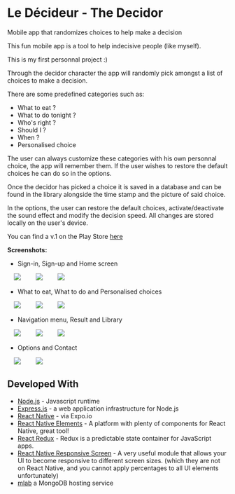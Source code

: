# Le Décideur - The Decidor
Mobile app that randomizes choices to help make a decision

This fun mobile app is a tool to help indecisive people (like myself).

This is my first personnal project :)

Through the decidor character the app will randomly pick amongst a list of choices to make a decision.

There are some predefined categories such as:

* What to eat ?
* What to do tonight ?
* Who's right ?
* Should I ?
* When ?
* Personalised choice

The user can always customize these categories with his own personnal choice, the app will remember them. If the user wishes to restore the default choices he can do so in the options.

Once the decidor has picked a choice it is saved in a database and can be found in the library alongside the time stamp and the picture of said choice.

In the options, the user can restore the default choices, activate/deactivate the sound effect and modify the decision speed.
All changes are stored locally on the user's device.

You can find a v.1 on the Play Store [here](https://play.google.com/store/apps/details?id=com.ledecideur&hl=fr)

**Screenshots:**
* Sign-in, Sign-up and Home screen

<p float="left">
  <img src="https://i.ibb.co/S68fCNf/ledecideur-signin.png" hspace="15" />
  <img src="https://i.ibb.co/8c72Sz0/ledecideur-signup.png" hspace="15" /> 
  <img src="https://i.ibb.co/qMz1qFW/ledecideur-home.png" hspace="15" /> 
</p>

* What to eat, What to do and Personalised choices

<p float="left">
  <img src="https://i.ibb.co/cNb9xLL/ledecideur-food.png" hspace="15" />
  <img src="https://i.ibb.co/5KD5KND/ledecideur-activities.png" hspace="15" /> 
  <img src="https://i.ibb.co/HYcyzHd/ledecideur-choices.png" hspace="15" /> 
</p>

* Navigation menu, Result and Library

<p float="left">
  <img src="https://i.ibb.co/X3z7KQp/ledecideur-menu.png" hspace="15" />
  <img src="https://i.ibb.co/rds0ctX/ledecideur-result.png" hspace="15" /> 
  <img src="https://i.ibb.co/bmYQrrb/ledecideur-library.png" hspace="15" /> 
</p>

* Options and Contact

<p float="left">
  <img src="https://i.ibb.co/YX48ppt/ledecideur-options.png" hspace="15" />
  <img src="https://i.ibb.co/K7B6yS6/ledecideru-contactus.png" hspace="15" /> 
</p>


## Developed With

* [Node.js](https://nodejs.org/en/) - Javascript runtime
* [Express.js](https://expressjs.com/fr/) - a web application infrastructure for Node.js
* [React Native](https://facebook.github.io/react-native/) - via Expo.io
* [React Native Elements](https://react-native-training.github.io/react-native-elements/) - A platform with plenty of components for React Native, great tool!
* [React Redux](https://github.com/reduxjs/react-redux) - Redux is a predictable state container for JavaScript apps.
* [React Native Responsive Screen](https://www.npmjs.com/package/react-native-responsive-screen) - A very useful module that allows your UI to become responsive to different screen sizes. (which they are not on React Native, and you cannot apply percentages to all UI elements unfortunately)
* [mlab](https://mlab.com/) a MongoDB hosting service






